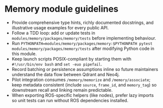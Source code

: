 # Memory module guidelines

- Provide comprehensive type hints, richly documented docstrings, and illustrative usage examples for every public API.
- Follow a TDD loop: add or update tests in `modules/memory/packages/memory/tests` before implementing behaviour.
- Run `PYTHONPATH=modules/memory/packages/memory:$PYTHONPATH pytest modules/memory/packages/memory/tests` after modifying Python code in this module.
- Keep launch scripts POSIX-compliant by starting them with `#!/usr/bin/env bash` and `set -euo pipefail`.
- Record batching or persistence assumptions inline so future maintainers understand the data flow between Qdrant and Neo4j.
- Pilot integration consumes `/memory/memorize` and `/memory/associate`; keep metadata consistent (include `source`, `frame_id`, and `memory_tag`) so downstream recall and linking remain predictable.
- When exporting ROS-specific helpers (like nodes), prefer lazy imports so unit tests can run without ROS dependencies installed.
